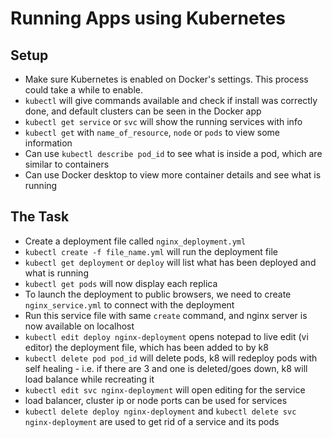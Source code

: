 # Running Apps using Kubernetes

## Setup
- Make sure Kubernetes is enabled on Docker's settings. This process could take a while to enable.
- `kubectl` will give commands available and check if install was correctly done, and default clusters can be seen in the Docker app
- `kubectl get service` or `svc` will show the running services with info
- `kubectl get` with `name_of_resource`, `node` or `pods` to view some information
- Can use `kubectl describe pod_id` to see what is inside a pod, which are similar to containers
- Can use Docker desktop to view more container details and see what is running

## The Task
- Create a deployment file called `nginx_deployment.yml`
- `kubectl create -f file_name.yml` will run the deployment file
- `kubectl get deployment` or `deploy` will list what has been deployed and what is running
- `kubectl get pods` will now display each replica
- To launch the deployment to public browsers, we need to create `nginx_service.yml` to connect with the deployment
- Run this service file with same `create` command, and nginx server is now available on localhost
- `kubectl edit deploy nginx-deployment` opens notepad to live edit (vi editor) the deployment file, which has been added to by k8
- `kubectl delete pod pod_id` will delete pods, k8 will redeploy pods with self healing - i.e. if there are 3 and one is deleted/goes down, k8 will load balance while recreating it
- `kubectl edit svc nginx-deployment` will open editing for the service 
- load balancer, cluster ip or node ports can be used for services
- `kubectl delete deploy nginx-deployment` and `kubectl delete svc nginx-deployment` are used to get rid of a service and its pods
